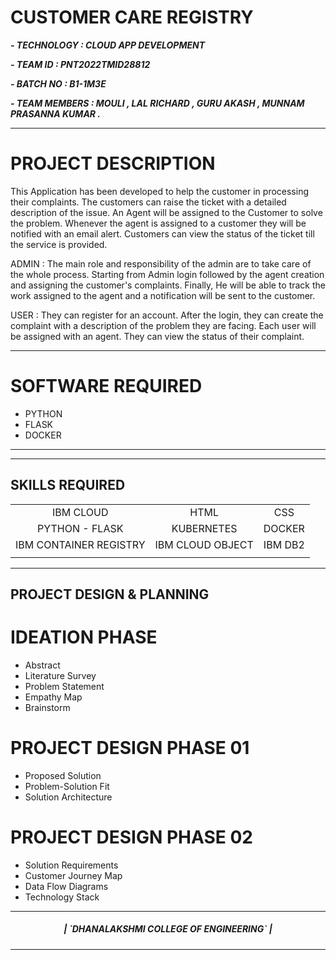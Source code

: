 # CUSTOMER CARE REGISTRY

***- TECHNOLOGY : CLOUD APP DEVELOPMENT***

***- TEAM ID    : PNT2022TMID28812***

***- BATCH NO   : B1-1M3E***

***- TEAM MEMBERS : MOULI , LAL RICHARD , GURU AKASH , MUNNAM PRASANNA KUMAR .***

<hr>

# PROJECT DESCRIPTION

This Application has been developed to help the customer in processing their complaints.  The customers can raise the ticket with a detailed description of the issue.  An Agent will be assigned to the Customer to solve the problem.  Whenever the agent is assigned to a customer they will be notified with an email alert.  Customers can view the status of the ticket till the service is provided.

 ADMIN :
 The main role and responsibility of the admin are to take care of the whole process.  Starting from Admin login followed by the agent creation and assigning the customer's complaints.  Finally, He will be able to track the work assigned to the agent and a notification will be sent to the customer.

 USER :
 They can register for an account.  After the login, they can create the complaint with a description of the problem they are facing.  Each user will be assigned with an agent.  They can view the status of their complaint.

 <hr>
 
# SOFTWARE REQUIRED
- PYTHON
- FLASK
- DOCKER

 <hr>

<hr>

## SKILLS REQUIRED
|    |   |   |
| :---:         |     :---:      |          :---: | 
| IBM CLOUD   | HTML     | CSS    | JAVASCRIPT | 
| PYTHON - FLASK    | KUBERNETES      | DOCKER    |
| IBM CONTAINER REGISTRY | IBM CLOUD OBJECT | IBM DB2 |
| | | |

<hr>

## PROJECT DESIGN & PLANNING

# IDEATION PHASE

-  Abstract
-  Literature Survey
-  Problem Statement
-  Empathy Map
-  Brainstorm

# PROJECT DESIGN PHASE 01
-  Proposed Solution
-  Problem-Solution Fit
-  Solution Architecture

# PROJECT DESIGN PHASE 02 
-  Solution Requirements
-  Customer Journey Map
-  Data Flow Diagrams
-  Technology Stack


<hr>

<div align="center">
 <h5> | `DHANALAKSHMI COLLEGE OF ENGINEERING` |</h5>

<hr>
